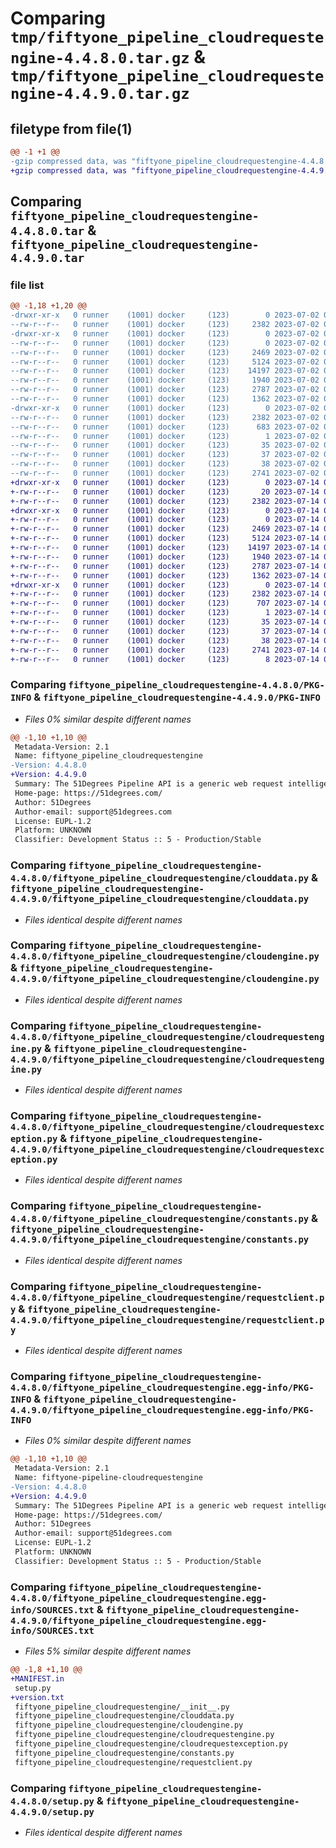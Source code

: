 # Comparing `tmp/fiftyone_pipeline_cloudrequestengine-4.4.8.0.tar.gz` & `tmp/fiftyone_pipeline_cloudrequestengine-4.4.9.0.tar.gz`

## filetype from file(1)

```diff
@@ -1 +1 @@
-gzip compressed data, was "fiftyone_pipeline_cloudrequestengine-4.4.8.0.tar", last modified: Sun Jul  2 01:56:21 2023, max compression
+gzip compressed data, was "fiftyone_pipeline_cloudrequestengine-4.4.9.0.tar", last modified: Fri Jul 14 01:53:28 2023, max compression
```

## Comparing `fiftyone_pipeline_cloudrequestengine-4.4.8.0.tar` & `fiftyone_pipeline_cloudrequestengine-4.4.9.0.tar`

### file list

```diff
@@ -1,18 +1,20 @@
-drwxr-xr-x   0 runner    (1001) docker     (123)        0 2023-07-02 01:56:21.962814 fiftyone_pipeline_cloudrequestengine-4.4.8.0/
--rw-r--r--   0 runner    (1001) docker     (123)     2382 2023-07-02 01:56:21.962814 fiftyone_pipeline_cloudrequestengine-4.4.8.0/PKG-INFO
-drwxr-xr-x   0 runner    (1001) docker     (123)        0 2023-07-02 01:56:21.958814 fiftyone_pipeline_cloudrequestengine-4.4.8.0/fiftyone_pipeline_cloudrequestengine/
--rw-r--r--   0 runner    (1001) docker     (123)        0 2023-07-02 01:56:16.000000 fiftyone_pipeline_cloudrequestengine-4.4.8.0/fiftyone_pipeline_cloudrequestengine/__init__.py
--rw-r--r--   0 runner    (1001) docker     (123)     2469 2023-07-02 01:56:16.000000 fiftyone_pipeline_cloudrequestengine-4.4.8.0/fiftyone_pipeline_cloudrequestengine/clouddata.py
--rw-r--r--   0 runner    (1001) docker     (123)     5124 2023-07-02 01:56:16.000000 fiftyone_pipeline_cloudrequestengine-4.4.8.0/fiftyone_pipeline_cloudrequestengine/cloudengine.py
--rw-r--r--   0 runner    (1001) docker     (123)    14197 2023-07-02 01:56:16.000000 fiftyone_pipeline_cloudrequestengine-4.4.8.0/fiftyone_pipeline_cloudrequestengine/cloudrequestengine.py
--rw-r--r--   0 runner    (1001) docker     (123)     1940 2023-07-02 01:56:16.000000 fiftyone_pipeline_cloudrequestengine-4.4.8.0/fiftyone_pipeline_cloudrequestengine/cloudrequestexception.py
--rw-r--r--   0 runner    (1001) docker     (123)     2787 2023-07-02 01:56:16.000000 fiftyone_pipeline_cloudrequestengine-4.4.8.0/fiftyone_pipeline_cloudrequestengine/constants.py
--rw-r--r--   0 runner    (1001) docker     (123)     1362 2023-07-02 01:56:16.000000 fiftyone_pipeline_cloudrequestengine-4.4.8.0/fiftyone_pipeline_cloudrequestengine/requestclient.py
-drwxr-xr-x   0 runner    (1001) docker     (123)        0 2023-07-02 01:56:21.962814 fiftyone_pipeline_cloudrequestengine-4.4.8.0/fiftyone_pipeline_cloudrequestengine.egg-info/
--rw-r--r--   0 runner    (1001) docker     (123)     2382 2023-07-02 01:56:21.000000 fiftyone_pipeline_cloudrequestengine-4.4.8.0/fiftyone_pipeline_cloudrequestengine.egg-info/PKG-INFO
--rw-r--r--   0 runner    (1001) docker     (123)      683 2023-07-02 01:56:21.000000 fiftyone_pipeline_cloudrequestengine-4.4.8.0/fiftyone_pipeline_cloudrequestengine.egg-info/SOURCES.txt
--rw-r--r--   0 runner    (1001) docker     (123)        1 2023-07-02 01:56:21.000000 fiftyone_pipeline_cloudrequestengine-4.4.8.0/fiftyone_pipeline_cloudrequestengine.egg-info/dependency_links.txt
--rw-r--r--   0 runner    (1001) docker     (123)       35 2023-07-02 01:56:21.000000 fiftyone_pipeline_cloudrequestengine-4.4.8.0/fiftyone_pipeline_cloudrequestengine.egg-info/requires.txt
--rw-r--r--   0 runner    (1001) docker     (123)       37 2023-07-02 01:56:21.000000 fiftyone_pipeline_cloudrequestengine-4.4.8.0/fiftyone_pipeline_cloudrequestengine.egg-info/top_level.txt
--rw-r--r--   0 runner    (1001) docker     (123)       38 2023-07-02 01:56:21.962814 fiftyone_pipeline_cloudrequestengine-4.4.8.0/setup.cfg
--rw-r--r--   0 runner    (1001) docker     (123)     2741 2023-07-02 01:56:16.000000 fiftyone_pipeline_cloudrequestengine-4.4.8.0/setup.py
+drwxr-xr-x   0 runner    (1001) docker     (123)        0 2023-07-14 01:53:28.602667 fiftyone_pipeline_cloudrequestengine-4.4.9.0/
+-rw-r--r--   0 runner    (1001) docker     (123)       20 2023-07-14 01:53:20.000000 fiftyone_pipeline_cloudrequestengine-4.4.9.0/MANIFEST.in
+-rw-r--r--   0 runner    (1001) docker     (123)     2382 2023-07-14 01:53:28.602667 fiftyone_pipeline_cloudrequestengine-4.4.9.0/PKG-INFO
+drwxr-xr-x   0 runner    (1001) docker     (123)        0 2023-07-14 01:53:28.602667 fiftyone_pipeline_cloudrequestengine-4.4.9.0/fiftyone_pipeline_cloudrequestengine/
+-rw-r--r--   0 runner    (1001) docker     (123)        0 2023-07-14 01:53:20.000000 fiftyone_pipeline_cloudrequestengine-4.4.9.0/fiftyone_pipeline_cloudrequestengine/__init__.py
+-rw-r--r--   0 runner    (1001) docker     (123)     2469 2023-07-14 01:53:20.000000 fiftyone_pipeline_cloudrequestengine-4.4.9.0/fiftyone_pipeline_cloudrequestengine/clouddata.py
+-rw-r--r--   0 runner    (1001) docker     (123)     5124 2023-07-14 01:53:20.000000 fiftyone_pipeline_cloudrequestengine-4.4.9.0/fiftyone_pipeline_cloudrequestengine/cloudengine.py
+-rw-r--r--   0 runner    (1001) docker     (123)    14197 2023-07-14 01:53:20.000000 fiftyone_pipeline_cloudrequestengine-4.4.9.0/fiftyone_pipeline_cloudrequestengine/cloudrequestengine.py
+-rw-r--r--   0 runner    (1001) docker     (123)     1940 2023-07-14 01:53:20.000000 fiftyone_pipeline_cloudrequestengine-4.4.9.0/fiftyone_pipeline_cloudrequestengine/cloudrequestexception.py
+-rw-r--r--   0 runner    (1001) docker     (123)     2787 2023-07-14 01:53:20.000000 fiftyone_pipeline_cloudrequestengine-4.4.9.0/fiftyone_pipeline_cloudrequestengine/constants.py
+-rw-r--r--   0 runner    (1001) docker     (123)     1362 2023-07-14 01:53:20.000000 fiftyone_pipeline_cloudrequestengine-4.4.9.0/fiftyone_pipeline_cloudrequestengine/requestclient.py
+drwxr-xr-x   0 runner    (1001) docker     (123)        0 2023-07-14 01:53:28.602667 fiftyone_pipeline_cloudrequestengine-4.4.9.0/fiftyone_pipeline_cloudrequestengine.egg-info/
+-rw-r--r--   0 runner    (1001) docker     (123)     2382 2023-07-14 01:53:28.000000 fiftyone_pipeline_cloudrequestengine-4.4.9.0/fiftyone_pipeline_cloudrequestengine.egg-info/PKG-INFO
+-rw-r--r--   0 runner    (1001) docker     (123)      707 2023-07-14 01:53:28.000000 fiftyone_pipeline_cloudrequestengine-4.4.9.0/fiftyone_pipeline_cloudrequestengine.egg-info/SOURCES.txt
+-rw-r--r--   0 runner    (1001) docker     (123)        1 2023-07-14 01:53:28.000000 fiftyone_pipeline_cloudrequestengine-4.4.9.0/fiftyone_pipeline_cloudrequestengine.egg-info/dependency_links.txt
+-rw-r--r--   0 runner    (1001) docker     (123)       35 2023-07-14 01:53:28.000000 fiftyone_pipeline_cloudrequestengine-4.4.9.0/fiftyone_pipeline_cloudrequestengine.egg-info/requires.txt
+-rw-r--r--   0 runner    (1001) docker     (123)       37 2023-07-14 01:53:28.000000 fiftyone_pipeline_cloudrequestengine-4.4.9.0/fiftyone_pipeline_cloudrequestengine.egg-info/top_level.txt
+-rw-r--r--   0 runner    (1001) docker     (123)       38 2023-07-14 01:53:28.602667 fiftyone_pipeline_cloudrequestengine-4.4.9.0/setup.cfg
+-rw-r--r--   0 runner    (1001) docker     (123)     2741 2023-07-14 01:53:20.000000 fiftyone_pipeline_cloudrequestengine-4.4.9.0/setup.py
+-rw-r--r--   0 runner    (1001) docker     (123)        8 2023-07-14 01:53:28.000000 fiftyone_pipeline_cloudrequestengine-4.4.9.0/version.txt
```

### Comparing `fiftyone_pipeline_cloudrequestengine-4.4.8.0/PKG-INFO` & `fiftyone_pipeline_cloudrequestengine-4.4.9.0/PKG-INFO`

 * *Files 0% similar despite different names*

```diff
@@ -1,10 +1,10 @@
 Metadata-Version: 2.1
 Name: fiftyone_pipeline_cloudrequestengine
-Version: 4.4.8.0
+Version: 4.4.9.0
 Summary: The 51Degrees Pipeline API is a generic web request intelligence and data processing solution with the ability to add a range of 51Degrees and/or custom plug ins (Engines). This package extends the flow element class created by the fiftyone-pipeline-core package into a specialized type of flow element called an engine.
 Home-page: https://51degrees.com/
 Author: 51Degrees
 Author-email: support@51degrees.com
 License: EUPL-1.2
 Platform: UNKNOWN
 Classifier: Development Status :: 5 - Production/Stable
```

### Comparing `fiftyone_pipeline_cloudrequestengine-4.4.8.0/fiftyone_pipeline_cloudrequestengine/clouddata.py` & `fiftyone_pipeline_cloudrequestengine-4.4.9.0/fiftyone_pipeline_cloudrequestengine/clouddata.py`

 * *Files identical despite different names*

### Comparing `fiftyone_pipeline_cloudrequestengine-4.4.8.0/fiftyone_pipeline_cloudrequestengine/cloudengine.py` & `fiftyone_pipeline_cloudrequestengine-4.4.9.0/fiftyone_pipeline_cloudrequestengine/cloudengine.py`

 * *Files identical despite different names*

### Comparing `fiftyone_pipeline_cloudrequestengine-4.4.8.0/fiftyone_pipeline_cloudrequestengine/cloudrequestengine.py` & `fiftyone_pipeline_cloudrequestengine-4.4.9.0/fiftyone_pipeline_cloudrequestengine/cloudrequestengine.py`

 * *Files identical despite different names*

### Comparing `fiftyone_pipeline_cloudrequestengine-4.4.8.0/fiftyone_pipeline_cloudrequestengine/cloudrequestexception.py` & `fiftyone_pipeline_cloudrequestengine-4.4.9.0/fiftyone_pipeline_cloudrequestengine/cloudrequestexception.py`

 * *Files identical despite different names*

### Comparing `fiftyone_pipeline_cloudrequestengine-4.4.8.0/fiftyone_pipeline_cloudrequestengine/constants.py` & `fiftyone_pipeline_cloudrequestengine-4.4.9.0/fiftyone_pipeline_cloudrequestengine/constants.py`

 * *Files identical despite different names*

### Comparing `fiftyone_pipeline_cloudrequestengine-4.4.8.0/fiftyone_pipeline_cloudrequestengine/requestclient.py` & `fiftyone_pipeline_cloudrequestengine-4.4.9.0/fiftyone_pipeline_cloudrequestengine/requestclient.py`

 * *Files identical despite different names*

### Comparing `fiftyone_pipeline_cloudrequestengine-4.4.8.0/fiftyone_pipeline_cloudrequestengine.egg-info/PKG-INFO` & `fiftyone_pipeline_cloudrequestengine-4.4.9.0/fiftyone_pipeline_cloudrequestengine.egg-info/PKG-INFO`

 * *Files 0% similar despite different names*

```diff
@@ -1,10 +1,10 @@
 Metadata-Version: 2.1
 Name: fiftyone-pipeline-cloudrequestengine
-Version: 4.4.8.0
+Version: 4.4.9.0
 Summary: The 51Degrees Pipeline API is a generic web request intelligence and data processing solution with the ability to add a range of 51Degrees and/or custom plug ins (Engines). This package extends the flow element class created by the fiftyone-pipeline-core package into a specialized type of flow element called an engine.
 Home-page: https://51degrees.com/
 Author: 51Degrees
 Author-email: support@51degrees.com
 License: EUPL-1.2
 Platform: UNKNOWN
 Classifier: Development Status :: 5 - Production/Stable
```

### Comparing `fiftyone_pipeline_cloudrequestengine-4.4.8.0/fiftyone_pipeline_cloudrequestengine.egg-info/SOURCES.txt` & `fiftyone_pipeline_cloudrequestengine-4.4.9.0/fiftyone_pipeline_cloudrequestengine.egg-info/SOURCES.txt`

 * *Files 5% similar despite different names*

```diff
@@ -1,8 +1,10 @@
+MANIFEST.in
 setup.py
+version.txt
 fiftyone_pipeline_cloudrequestengine/__init__.py
 fiftyone_pipeline_cloudrequestengine/clouddata.py
 fiftyone_pipeline_cloudrequestengine/cloudengine.py
 fiftyone_pipeline_cloudrequestengine/cloudrequestengine.py
 fiftyone_pipeline_cloudrequestengine/cloudrequestexception.py
 fiftyone_pipeline_cloudrequestengine/constants.py
 fiftyone_pipeline_cloudrequestengine/requestclient.py
```

### Comparing `fiftyone_pipeline_cloudrequestengine-4.4.8.0/setup.py` & `fiftyone_pipeline_cloudrequestengine-4.4.9.0/setup.py`

 * *Files identical despite different names*

